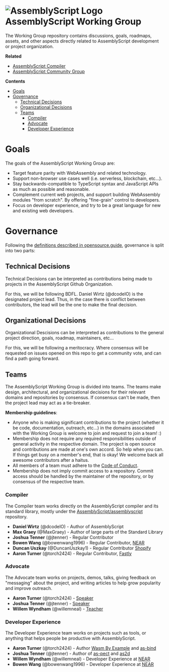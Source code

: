 ![AssemblyScript Logo](https://avatars1.githubusercontent.com/u/28916798?s=64) AssemblyScript Working Group
=================

The Working Group repository contains discussions, goals, roadmaps, assets, and other aspects directly related to AssemblyScript development or project organization.

**Related**

* [AssemblyScript Compiler](https://github.com/AssemblyScript/assemblyscript)
* [AssemblyScript Community Group](https://github.com/AssemblyScript/community-group)

**Contents**

* [Goals](#goals)
* [Governance](#governance)
  * [Technical Decisions](#technical-decisions)
  * [Organizational Decisions](#organizational-decisions)
  * [Teams](#teams)
    * [Compiler](#compiler)
    * [Advocate](#advocate)
    * [Developer Experience](#developer-experience)

# Goals

The goals of the AssemblyScript Working Group are:

* Target feature parity with WebAssembly and related technology.
* Support non-browser use cases well (i.e. serverless, blockchain, etc...).
* Stay backwards-compatible to TypeScript syntax and JavaScript APIs as much as possible and reasonable.
* Complement current web projects, and support building WebAssembly modules "from scratch". By offering "fine-grain" control to developers.
* Focus on developer experience, and try to be a great language for new and existing web developers. 

# Governance

Following the [definitions described in opensource.guide](https://opensource.guide/leadership-and-governance/#what-are-some-of-the-common-governance-structures-for-open-source-projects), governance is split into two parts:

## Technical Decisions

Technical Decisions can be interpreted as contributions being made to projects in the AssemblyScript Github Organization.

For this, we will be following BDFL. Daniel Wirtz (@dcodeIO) is the designated project lead. Thus, in the case there is conflict between contributors, the lead will be the one to make the final decision.

## Organizational Decisions

Organizational Descisions can be interpreted as contributions to the general project direction, goals, roadmap, maintainers, etc...

For this, we will be following a meritocracy. Where consensus will be requested on issues opened on this repo to get a community vote, and can find a path going forward.

## Teams

The AssemblyScript Working Group is divided into teams. The teams make design, architectural, and organizational decisions for their relevant domains and repositories by consensus. If consensus can't be made, then the project lead may act as a tie-breaker.

**Membership guidelines**:

* Anyone who is making significant contributions to the project (whether it be code, documentation, outreach, etc...) in the domains associated with the Working Group is welcome to join and request to join a team! :)
* Membership does not require any required responsibilities outside of general activity in the respective domain. The project is open source and contributions are made at one's own accord. So help when you can. If things get busy on a member's end, that is okay! We welcome back all awesome contributors after a haitus.
* All members of a team must adhere to the [Code of Conduct](./CODE_OF_CONDUCT.md).
* Membership does not imply commit access to a repository. Commit access should be handled by the maintainer of the repository, or by consensus of the respective team.

### Compiler

The Compiler team works directly on the AssemblyScript compiler and its standard library, mostly under the [AssemblyScript/assemblyscript](https://github.com/AssemblyScript/assemblyscript) repository.

* **Daniel Wirtz** (@dcodeIO) - Author of AssemblyScript
* **Max Graey** (@MaxGraey) - Author of large parts of the Standard Library
* **Joshua Tenner** (@jtenner) - Regular Contributor
* **Bowen Wang** (@bowenwang1996) - Regular Contributor, [NEAR](https://nearprotocol.com/)
* **Duncan Uszkay** (@DuncanUszkay1) - Regular Contributor [Shopify](https://www.shopify.com/)
* **Aaron Turner** (@torch2424) - Regular Contributor, [Fastly](https://www.fastly.com/)

### Advocate

The Advocate team works on projects, demos, talks, giving feedback on "messaging" about the project, and writing articles to help grow popularity and improve outreach.

* **Aaron Turner** (@torch2424) - [Speaker](https://youtu.be/ZlL1nduatZQ)
* **Joshua Tenner** (@jtenner) - [Speaker](https://dev.to/jtenner/an-assemblyscript-primer-for-typescript-developers-lf1)
* **Willem Wyndham** (@willemneal) - [Teacher](http://www.cs.umd.edu/class/spring2019/cmsc388I/assemblyscript.html)

### Developer Experience

The Developer Experience team works on projects such as tools, or anything that helps people be productive with AssemblyScript.

* **Aaron Turner** (@torch2424) - Author [Wasm By Example](https://github.com/torch2424/wasm-by-example) and [as-bind](https://github.com/torch2424/as-bind)
* **Joshua Tenner** (@jtenner) - Author of [as-pect](https://github.com/jtenner/as-pect) and [as2d](https://github.com/as2d/as2d)
* **Willem Wyndham** (@willemneal) - Developer Experience at [NEAR](https://nearprotocol.com)
* **Bowen Wang** (@bowenwang1996) - Developer Experience at [NEAR](https://nearprotocol.com)
